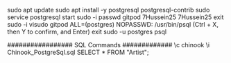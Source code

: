 sudo apt update
sudo apt install -y postgresql postgresql-contrib
sudo service postgresql start
sudo -i
passwd gitpod
7Hussein25
7Hussein25
exit
sudo -i
visudo
gitpod ALL=(postgres) NOPASSWD: /usr/bin/psql
(Ctrl + X, then Y to confirm, and Enter)
exit
sudo -u postgres psql

################# SQL Commands #############
\c chinook
\i Chinook_PostgreSql.sql
SELECT * FROM "Artist";
